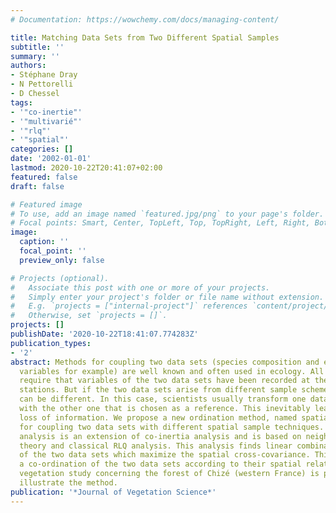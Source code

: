 ```yaml
---
# Documentation: https://wowchemy.com/docs/managing-content/

title: Matching Data Sets from Two Different Spatial Samples
subtitle: ''
summary: ''
authors:
- Stéphane Dray
- N Pettorelli
- D Chessel
tags:
- '"co-inertie"'
- '"multivarié"'
- '"rlq"'
- '"spatial"'
categories: []
date: '2002-01-01'
lastmod: 2020-10-22T20:41:07+02:00
featured: false
draft: false

# Featured image
# To use, add an image named `featured.jpg/png` to your page's folder.
# Focal points: Smart, Center, TopLeft, Top, TopRight, Left, Right, BottomLeft, Bottom, BottomRight.
image:
  caption: ''
  focal_point: ''
  preview_only: false

# Projects (optional).
#   Associate this post with one or more of your projects.
#   Simply enter your project's folder or file name without extension.
#   E.g. `projects = ["internal-project"]` references `content/project/deep-learning/index.md`.
#   Otherwise, set `projects = []`.
projects: []
publishDate: '2020-10-22T18:41:07.774283Z'
publication_types:
- '2'
abstract: Methods for coupling two data sets (species composition and environmental
  variables for example) are well known and often used in ecology. All these methods
  require that variables of the two data sets have been recorded at the same sample
  stations. But if the two data sets arise from different sample schemes, sample locations
  can be different. In this case, scientists usually transform one data set to conform
  with the other one that is chosen as a reference. This inevitably leads to some
  loss of information. We propose a new ordination method, named spatial-RLQ analysis,
  for coupling two data sets with different spatial sample techniques. Spatial-RLQ
  analysis is an extension of co-inertia analysis and is based on neighbourhood graph
  theory and classical RLQ analysis. This analysis finds linear combinations of variables
  of the two data sets which maximize the spatial cross-covariance. This provides
  a co-ordination of the two data sets according to their spatial relationships. A
  vegetation study concerning the forest of Chizé (western France) is presented to
  illustrate the method.
publication: '*Journal of Vegetation Science*'
---
```

